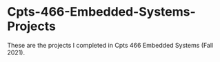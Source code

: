 # Cpts-466-Embedded-Systems-Projects
These are the projects I completed in Cpts 466 Embedded Systems (Fall 2021).
